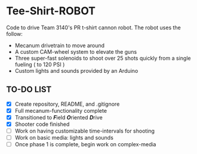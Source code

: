 Tee-Shirt-ROBOT
======
Code to drive Team 3140's PR t-shirt cannon robot. The robot uses the follow:
- Mecanum drivetrain to move around
- A custom CAM-wheel system to elevate the guns
- Three super-fast solenoids to shoot over 25 shots quickly from a single fueling ( to 120 PSI )
- Custom lights and sounds provided by an Arduino

## TO-DO LIST
- [x] Create repository, README, and .gitignore
- [x] Full mecanum-functionality complete
- [x] Transitioned to ***F***ield ***O***riented ***D***rive
- [x] Shooter code finished
-   [ ] Work on having customizable time-intervals for shooting
- [ ] Work on basic media: lights and sounds
- [ ] Once phase 1 is complete, begin work on complex-media
